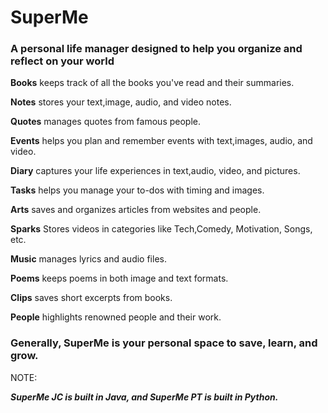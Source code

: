 # **SuperMe**

 ### **A personal life manager designed to help you organize and reflect on your world**

**Books** keeps track of all the books you've read and their summaries.

**Notes** stores your text,image, audio, and video notes.

**Quotes** manages quotes from famous people.

**Events** helps you plan and remember events with text,images, audio, and video.

**Diary** captures your life experiences in text,audio, video, and pictures.

**Tasks** helps you manage your to-dos with timing and images.

**Arts** saves and organizes articles from websites and people.

**Sparks** Stores videos in categories like Tech,Comedy, Motivation, Songs, etc.

**Music** manages lyrics and audio files.

**Poems** keeps poems in both image and text formats.

**Clips** saves short excerpts from books.

**People** highlights renowned people and their work.

### **Generally, SuperMe is your personal space to save, learn, and grow.**

NOTE:

**_SuperMe JC is built in Java, and SuperMe PT is built in Python._**
